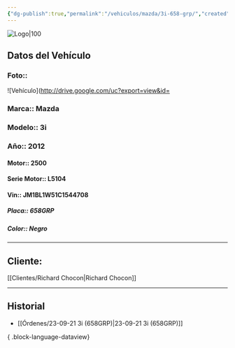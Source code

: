 ```yaml
---
{"dg-publish":true,"permalink":"/vehiculos/mazda/3i-658-grp/","created":"","updated":""}
---
```


![Logo|100](http://drive.google.com/uc?export=view&id=137fl3TIZ0-PU8b-Pt0bsjclwHub_u78G)

## Datos del Vehículo 
### Foto:: 
![Vehículo](http://drive.google.com/uc?export=view&id=

### Marca:: Mazda 
### Modelo:: 3i
### Año:: 2012
#### Motor:: 2500
#### Serie Motor:: L5104
#### Vin:: JM1BL1W51C1544708
##### Placa:: 658GRP
##### Color:: Negro
---

## Cliente:

[[Clientes/Richard Chocon\|Richard Chocon]]

---

## Historial

- [[Órdenes/23-09-21 3i (658GRP)\|23-09-21 3i (658GRP)]]

{ .block-language-dataview} 